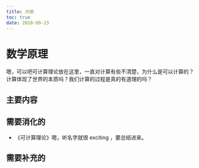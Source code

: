 ```yaml
---
title: 大纲
toc: true
date: 2018-09-23
---
```

# 数学原理

嗯，可以吧可计算理论放在这里，一直对计算有些不清楚，为什么是可以计算的？计算体现了世界的本质吗？我们计算的过程是真的有道理的吗？

## 主要内容


## 需要消化的

- 《可计算理论》嗯，听名字就很 exciting ，要总结进来。


## 需要补充的
